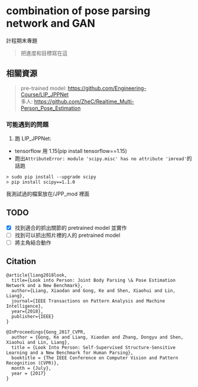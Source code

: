 # combination of pose parsing network and GAN

計程期末專題

> 把進度和目標寫在這

## 相關資源

> pre-trained model: https://github.com/Engineering-Course/LIP_JPPNet <br>
> 多人: https://github.com/ZheC/Realtime_Multi-Person_Pose_Estimation

### 可能遇到的問題

1. 跑 LIP_JPPNet:

- tensorflow 用 1.15(pip install tensorflow==1.15)
- 跑出`AttributeError: module 'scipy.misc' has no attribute 'imread'`的話跑

```
> sudo pip install --upgrade scipy
> pip install scipy==1.1.0
```

我測試過的檔案放在/JPP_mod 裡面

## TODO

- [x] 找到適合的抓出關節的 pretrained model 並實作 <br>
- [ ] 找到可以抓出照片裡的人的 pretrained model <br>
- [ ] 將主角結合動作

## Citation

```
@article{liang2018look,
  title={Look into Person: Joint Body Parsing \& Pose Estimation Network and a New Benchmark},
  author={Liang, Xiaodan and Gong, Ke and Shen, Xiaohui and Lin, Liang},
  journal={IEEE Transactions on Pattern Analysis and Machine Intelligence},
  year={2018},
  publisher={IEEE}
}

@InProceedings{Gong_2017_CVPR,
  author = {Gong, Ke and Liang, Xiaodan and Zhang, Dongyu and Shen, Xiaohui and Lin, Liang},
  title = {Look Into Person: Self-Supervised Structure-Sensitive Learning and a New Benchmark for Human Parsing},
  booktitle = {The IEEE Conference on Computer Vision and Pattern Recognition (CVPR)},
  month = {July},
  year = {2017}
}
```

